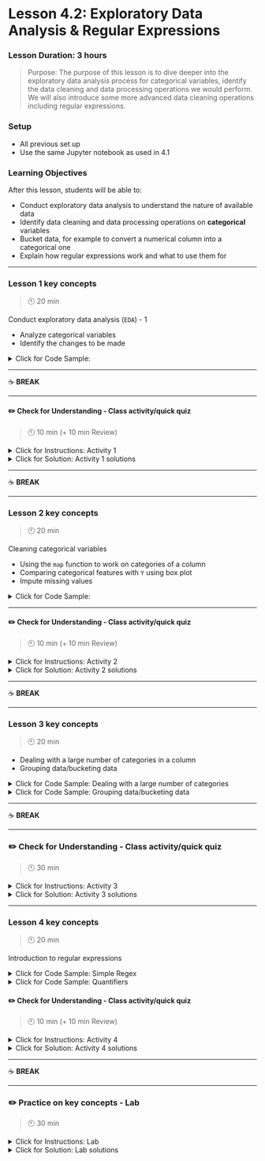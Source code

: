 # Lesson 4.2: Exploratory Data Analysis & Regular Expressions

### Lesson Duration: 3 hours

> Purpose: The purpose of this lesson is to dive deeper into the exploratory data analysis process for categorical variables, identify the data cleaning and data processing operations we would perform. We will also introduce some more advanced data cleaning operations including regular expressions.

### Setup

- All previous set up
- Use the same Jupyter notebook as used in 4.1

### Learning Objectives

After this lesson, students will be able to:

- Conduct exploratory data analysis to understand the nature of available data
- Identify data cleaning and data processing operations on **categorical** variables
- Bucket data, for example to convert a numerical column into a categorical one
- Explain how regular expressions work and what to use them for

---

### Lesson 1 key concepts

> :clock10: 20 min

Conduct exploratory data analysis (`EDA`) - 1

- Analyze categorical variables
- Identify the changes to be made

<details>
  <summary> Click for Code Sample:  </summary>

Note this is a way to check the categorical variables (`dtypes` as object). If we want to perform any filtering operation, we will take the complete dataset and not just the categorical columns.

```python
categoricals = data.select_dtypes(np.object)
categoricals.head()
```

```python
# Deleting columns with over 80% empty values

data['PVASTATE'].value_counts()
data['RECP3'].value_counts()
data['VETERANS'].value_counts()
data = data.drop(columns=['PVASTATE', 'RECP3', 'VETERANS'], axis=1)
```

```python
data['HOMEOWNR'].value_counts()
```

As you can see, there is a lot of `null` values in the column but it is still not as many that the column might be removed. And if we filter out those values we will lose a lot of data. Another way of replacing those empty values is by replacing them with the maximum represented category but this introduces a bias.
Another advanced methods include using machine learning to predict those values. Here in this case we will delete this column instead of inducing a bias.

```python
data = data.drop(columns=['HOMEOWNR'], axis=1)
```

</details>

---

:coffee: **BREAK**

---

#### :pencil2: Check for Understanding - Class activity/quick quiz

> :clock10: 10 min (+ 10 min Review)

<details>
  <summary> Click for Instructions: Activity 1 </summary>

- Link to [activity 1](https://github.com/ironhack-edu/data_4.02_activities/blob/master/4.02_activity_1.md).

</details>

<details>
  <summary>Click for Solution: Activity 1 solutions</summary>

- Link to [activity 1 solution](https://gist.github.com/ironhack-edu/625193701e849f61cb0e4886bb7dbbd9).

</details>

---

:coffee: **BREAK**

---

### Lesson 2 key concepts

> :clock10: 20 min

Cleaning categorical variables

- Using the `map` function to work on categories of a column
- Comparing categorical features with `Y` using box plot
- Impute missing values

<details>
  <summary> Click for Code Sample:  </summary>

```python
# Cleaning column GENDER

data['GENDER'].value_counts()
def clean_gender_col(x):
    if x in ['',' ' ,'U', 'C', 'J', 'A']:
        return 'other'
    else:
        return x

data['GENDER'] = list(map(clean_gender_col, data['GENDER']))
```

```python
# Visually analyzing categorical data with Target variable
sns.boxplot(x="GENDER", y="AVGGIFT", data=data)
plt.show()

sns.barplot(x="GENDER", y="AVGGIFT", data=data)
plt.show()
```

- Looking at the box plot, we can see that there is not a lot of variation in Y with different categories, we can delete the column gender

```python
data = data.drop(columns=['GENDER'], axis=1)
```

</details>

---

#### :pencil2: Check for Understanding - Class activity/quick quiz

> :clock10: 10 min (+ 10 min Review)

<details>
  <summary> Click for Instructions: Activity 2 </summary>

- Link to [activity 2](https://github.com/ironhack-edu/data_4.02_activities/blob/master/4.02_activity_2.md).

</details>

<details>
  <summary>Click for Solution: Activity 2 solutions</summary>

- Link to [activity 2 solution](https://gist.github.com/ironhack-edu/6a1aaa084adfcf169beccdf32c36331c).

</details>

---

:coffee: **BREAK**

---

### Lesson 3 key concepts

> :clock10: 20 min

- Dealing with a large number of categories in a column
- Grouping data/bucketing data

<details>
<summary> Click for Code Sample: Dealing with a large number of categories </summary>

This code gives us the names of the states that should be put into category `Other`:

```python
vals = pd.DataFrame(data['STATE'].value_counts())
vals = vals.reset_index()
vals.columns = ['state', 'counts']
group_states_df = vals[vals['counts']<2500]
group_states = list(group_states_df['state'])
group_states
```

```python
def clean_state(x):
    if x in group_states:
        return 'other'
    else:
        return x

data['STATE'] = list(map(clean_state, data['STATE']))
```

</details>

<details>
<summary> Click for Code Sample: Grouping data/bucketing data  </summary>

```python
# Creating buckets/groups of data

ic2_labels = ['Low', 'Moderate', 'High', 'Very High']
data['ic2_'] = pd.cut(data['ic2'],4, labels=ic2_labels)
data # or: data['ic2_']
```

```python
# There is also pd.qcut which is based on quantiles.

pd.cut(data['ic2'],4)     # to check the bins
```

</details>

---

:coffee: **BREAK**

---

### :pencil2: Check for Understanding - Class activity/quick quiz

> :clock10: 30 min

<details>
  <summary> Click for Instructions: Activity 3 </summary>

- Link to [activity 3](https://github.com/ironhack-edu/data_4.02_activities/blob/master/4.02_activity_3.md).

</details>

<details>
  <summary>Click for Solution: Activity 3 solutions</summary>

- Link to [activity 3 solution](https://gist.github.com/ironhack-edu/6a191fc95a24f3c62302fe31f63f844d).

</details>

---

### Lesson 4 key concepts

> :clock10: 20 min

Introduction to regular expressions

<details>
  <summary> Click for Code Sample: Simple Regex  </summary>

```python
import re

text = "That person wears marvelous trousers."

pattern = '[A-z]'
pattern = 'That'
pattern = '[That]'
pattern = '[atsdhksdgs]'
re.findall(pattern, text)

text = "This is an A and B conversation, so C your way out of it."
pattern = '[^A-z]'
re.findall(pattern, text)
```

</details>

<details>
  <summary> Click for Code Sample: Quantifiers </summary>

- `*`: Matches previous character 0 or more times
- `+`: Matches previous character 1 or more times
- `?`: Matches previous character 0 or 1 times (optional)
- `{}`: Matches previous characters however many times specified within:
- `{n}`: Exactly n times
- `{n,}`: At least n times
- `{n,m}`: Between n and m times

```python
text = "The complicit caat interacted with the other cats exactly as we expected."
pattern = "c*t"
print(re.findall(pattern, text))

text = "The complicit caat interacted with the other cats exactly as we expected."

pattern = 'c*a*t'
print(re.findall(pattern, text))

text = "The complicit caaaat ct interacted with the other cats exactly as we expected."
pattern = "a+"
print(re.findall(pattern, text))
# Returns matches where the previous character appears 1 or more times

text = "Is the correct spelling color or colour?"
pattern = "colou?r"
print(re.findall(pattern, text))

text = "We can match the following: aaaawwww, aww, awww, awwww, awwwww"
pattern = "aw{3}"
print(re.findall(pattern, text))

pattern = "aw{1,}"
print(re.findall(pattern, text))text = "Let's see how we can match the following: aaw, aaww, aawww, awwww, awwwww"

pattern = "a{2,}w{2,}"
print(re.findall(pattern, text))
```

</details>
   
#### :pencil2: Check for Understanding - Class activity/quick quiz

> :clock10: 10 min (+ 10 min Review)

<details>
  <summary> Click for Instructions: Activity 4 </summary>
  
- Link to [activity 4](https://github.com/ironhack-edu/data_4.02_activities/blob/master/4.02_activity_4.md).

</details>

<details>
  <summary>Click for Solution: Activity 4 solutions</summary>

- Link to [activity 4 solution](https://gist.github.com/ironhack-edu/5909394f4e0290e1531cd815e837c968).

</details>

---

:coffee: **BREAK**

---

### :pencil2: Practice on key concepts - Lab

> :clock10: 30 min

<details>
  <summary> Click for Instructions: Lab </summary>

- Link to the lab: [https://github.com/ironhack-labs/lab-cleaning-categorical-data](https://github.com/ironhack-labs/lab-cleaning-categorical-data)

</details>

<details>
  <summary>Click for Solution: Lab solutions</summary>

- Link to the [lab solution - v2 (updated in June 2022)](https://gist.github.com/ironhack-edu/4468253094ddd07aafdf11af18ab2447)
- Link to the [lab solution - v1 (before June 2022)](https://gist.github.com/ironhack-edu/37dcd6a0d1f8d699af50f283ad59eaea).
  
</detais>

---

### Additional Resources

